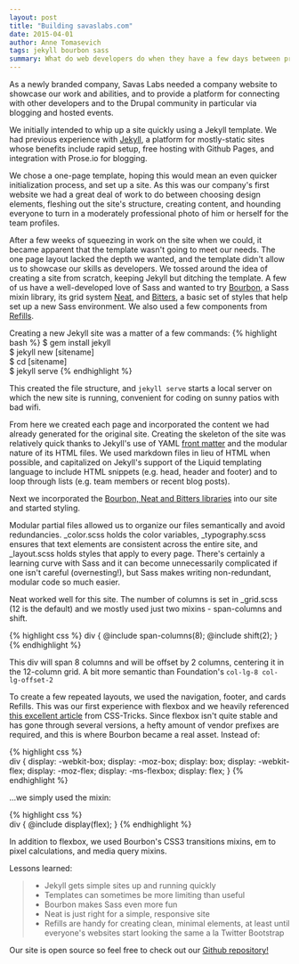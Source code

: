 ```yaml
---
layout: post
title: "Building savaslabs.com"
date: 2015-04-01
author: Anne Tomasevich
tags: jekyll bourbon sass
summary: What do web developers do when they have a few days between projects? Build an entire company website from scratch. Thanks to Jekyll and Bourbon, we were able to completely redo our website efficiently.
---
```


As a newly branded company, Savas Labs needed a company website to showcase our work and abilities, and to provide a platform for connecting with other developers and to the Drupal community in particular via blogging and hosted events.

We initially intended to whip up a site quickly using a Jekyll template. We had previous experience with <a href="http://jekyllrb.com/">Jekyll</a>, a platform for mostly-static sites whose benefits include rapid setup, free hosting with Github Pages, and integration with Prose.io for blogging.

We chose a one-page template, hoping this would mean an even quicker initialization process, and set up a site. As this was our company's first website we had a great deal of work to do between choosing design elements, fleshing out the site's structure, creating content, and hounding everyone to turn in a moderately professional photo of him or herself for the team profiles.

After a few weeks of squeezing in work on the site when we could, it became apparent that the template wasn't going to meet our needs. The one page layout lacked the depth we wanted, and the template didn't allow us to showcase our skills as developers. We tossed around the idea of creating a site from scratch, keeping Jekyll but ditching the template. A few of us have a well-developed love of Sass and wanted to try <a href="http://bourbon.io">Bourbon</a>, a Sass mixin library, its grid system <a href="http://neat.bourbon.io">Neat</a>, and <a href="http://bourbon.io">Bitters</a>, a basic set of styles that help set up a new Sass environment. We also used a few components from <a href="http://refills.bourbon.io/">Refills</a>.

Creating a new Jekyll site was a matter of a few commands:
{% highlight bash %}
$ gem install jekyll     
$ jekyll new [sitename]   
$ cd [sitename]   
$ jekyll serve
{% endhighlight %}  

This created the file structure, and `jekyll serve` starts a local server on which the new site is running, convenient for coding on sunny patios with bad wifi. 

From here we created each page and incorporated the content we had already generated for the original site. Creating the skeleton of the site was relatively quick thanks to Jekyll's use of YAML <a href="http://jekyllrb.com/docs/frontmatter/">front matter</a> and the modular nature of its HTML files. We used markdown files in lieu of HTML when possible, and capitalized on Jekyll's support of the Liquid templating language to include HTML snippets (e.g. head, header and footer) and to loop through lists (e.g. team members or recent blog posts).

Next we incorporated the <a href="http://egardner.github.io/2015/01/09/asset-management-in-jekyll/">Bourbon, Neat and Bitters libraries</a> into our site and started styling.

Modular partial files allowed us to organize our files semantically and avoid redundancies. _color.scss holds the color variables, _typography.scss ensures that text elements are consistent across the entire site, and _layout.scss holds styles that apply to every page. There's certainly a learning curve with Sass and it can become unnecessarily complicated if one isn't careful (overnesting!), but Sass makes writing non-redundant, modular code so much easier.

Neat worked well for this site. The number of columns is set in _grid.scss (12 is the default) and we mostly used just two mixins - span-columns and shift.

{% highlight css %}
div {
    @include span-columns(8);
    @include shift(2);
}
{% endhighlight %}

This div will span 8 columns and will be offset by 2 columns, centering it in the 12-column grid. A bit more semantic than Foundation's `col-lg-8 col-lg-offset-2`

To create a few repeated layouts, we used the navigation, footer, and cards Refills. This was our first experience with flexbox and we heavily referenced <a href="https://css-tricks.com/snippets/css/a-guide-to-flexbox/">this excellent article</a> from CSS-Tricks. Since flexbox isn't quite stable and has gone through several versions, a hefty amount of vendor prefixes are required, and this is where Bourbon became a real asset. Instead of:

{% highlight css %}    
div {
    display: -webkit-box;
    display: -moz-box;
    display: box;
    display: -webkit-flex;
    display: -moz-flex;
    display: -ms-flexbox;
    display: flex;
}
{% endhighlight %}

...we simply used the mixin:

{% highlight css %}    
    div {
        @include display(flex);
    }
{% endhighlight %}

In addition to flexbox, we used Bourbon's CSS3 transitions mixins, em to pixel calculations, and media query mixins. 

Lessons learned:

>- Jekyll gets simple sites up and running quickly
>- Templates can sometimes be more limiting than useful
>- Bourbon makes Sass even more fun
>- Neat is just right for a simple, responsive site
>- Refills are handy for creating clean, minimal elements, at least until everyone's websites start looking the same a la Twitter Bootstrap

Our site is open source so feel free to check out our <a href="https://github.com/savaslabs/savaslabs.github.io">Github repository!</a>